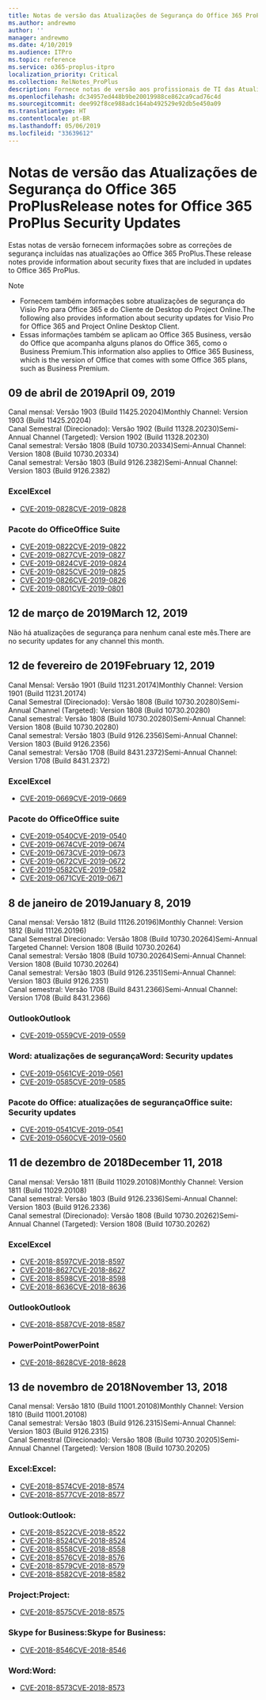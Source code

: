 ```yaml
---
title: Notas de versão das Atualizações de Segurança do Office 365 ProPlus
ms.author: andrewmo
author: ''
manager: andrewmo
ms.date: 4/10/2019
ms.audience: ITPro
ms.topic: reference
ms.service: o365-proplus-itpro
localization_priority: Critical
ms.collection: RelNotes_ProPlus
description: Fornece notas de versão aos profissionais de TI das Atualizações de Segurança do Office 365 ProPlus
ms.openlocfilehash: dc34957ed448b9be20019988ce862ca9cad76c4d
ms.sourcegitcommit: dee992f8ce988adc164ab492529e92db5e450a09
ms.translationtype: HT
ms.contentlocale: pt-BR
ms.lasthandoff: 05/06/2019
ms.locfileid: "33639612"
---
```

# <a name="release-notes-for-office-365-proplus-security-updates"></a><span data-ttu-id="96eee-103">Notas de versão das Atualizações de Segurança do Office 365 ProPlus</span><span class="sxs-lookup"><span data-stu-id="96eee-103">Release notes for Office 365 ProPlus Security Updates</span></span>

<span data-ttu-id="96eee-104">Estas notas de versão fornecem informações sobre as correções de segurança incluídas nas atualizações ao Office 365 ProPlus.</span><span class="sxs-lookup"><span data-stu-id="96eee-104">These release notes provide information about security fixes that are included in updates to Office 365 ProPlus.</span></span>
 
> [!NOTE]
> - <span data-ttu-id="96eee-105">Fornecem também informações sobre atualizações de segurança do Visio Pro para Office 365 e do Cliente de Desktop do Project Online.</span><span class="sxs-lookup"><span data-stu-id="96eee-105">The following also provides information about security updates for Visio Pro for Office 365 and Project Online Desktop Client.</span></span>
> - <span data-ttu-id="96eee-106">Essas informações também se aplicam ao Office 365 Business, versão do Office que acompanha alguns planos do Office 365, como o Business Premium.</span><span class="sxs-lookup"><span data-stu-id="96eee-106">This information also applies to Office 365 Business, which is the version of Office that comes with some Office 365 plans, such as Business Premium.</span></span>

[//]: # (NÃO REMOVA A LINHA ACIMA, ela é usado para o espaçamento)
## <a name="april-09-2019"></a><span data-ttu-id="96eee-108">09 de abril de 2019</span><span class="sxs-lookup"><span data-stu-id="96eee-108">April 09, 2019</span></span>
<span data-ttu-id="96eee-109">Canal mensal: Versão 1903 (Build 11425.20204)</span><span class="sxs-lookup"><span data-stu-id="96eee-109">Monthly Channel: Version 1903 (Build 11425.20204)</span></span>  
<span data-ttu-id="96eee-110">Canal Semestral (Direcionado): Versão 1902 (Build 11328.20230)</span><span class="sxs-lookup"><span data-stu-id="96eee-110">Semi-Annual Channel (Targeted): Version 1902 (Build 11328.20230)</span></span>  
<span data-ttu-id="96eee-111">Canal semestral: Versão 1808 (Build 10730.20334)</span><span class="sxs-lookup"><span data-stu-id="96eee-111">Semi-Annual Channel: Version 1808 (Build 10730.20334)</span></span>  
<span data-ttu-id="96eee-112">Canal semestral: Versão 1803 (Build 9126.2382)</span><span class="sxs-lookup"><span data-stu-id="96eee-112">Semi-Annual Channel: Version 1803 (Build 9126.2382)</span></span>  

### <a name="excel"></a><span data-ttu-id="96eee-113">Excel</span><span class="sxs-lookup"><span data-stu-id="96eee-113">Excel</span></span>

-   [<span data-ttu-id="96eee-114">CVE-2019-0828</span><span class="sxs-lookup"><span data-stu-id="96eee-114">CVE-2019-0828</span></span>](https://portal.msrc.microsoft.com/pt-BR/security-guidance/advisory/CVE-2019-0828)

### <a name="office-suite"></a><span data-ttu-id="96eee-115">Pacote do Office</span><span class="sxs-lookup"><span data-stu-id="96eee-115">Office Suite</span></span>

-   [<span data-ttu-id="96eee-116">CVE-2019-0822</span><span class="sxs-lookup"><span data-stu-id="96eee-116">CVE-2019-0822</span></span>](https://portal.msrc.microsoft.com/pt-BR/security-guidance/advisory/CVE-2019-0822)
-   [<span data-ttu-id="96eee-117">CVE-2019-0827</span><span class="sxs-lookup"><span data-stu-id="96eee-117">CVE-2019-0827</span></span>](https://portal.msrc.microsoft.com/pt-BR/security-guidance/advisory/CVE-2019-0827)
-   [<span data-ttu-id="96eee-118">CVE-2019-0824</span><span class="sxs-lookup"><span data-stu-id="96eee-118">CVE-2019-0824</span></span>](https://portal.msrc.microsoft.com/pt-BR/security-guidance/advisory/CVE-2019-0824)
-   [<span data-ttu-id="96eee-119">CVE-2019-0825</span><span class="sxs-lookup"><span data-stu-id="96eee-119">CVE-2019-0825</span></span>](https://portal.msrc.microsoft.com/pt-BR/security-guidance/advisory/CVE-2019-0825)
-   [<span data-ttu-id="96eee-120">CVE-2019-0826</span><span class="sxs-lookup"><span data-stu-id="96eee-120">CVE-2019-0826</span></span>](https://portal.msrc.microsoft.com/pt-BR/security-guidance/advisory/CVE-2019-0826)
-   [<span data-ttu-id="96eee-121">CVE-2019-0801</span><span class="sxs-lookup"><span data-stu-id="96eee-121">CVE-2019-0801</span></span>](https://portal.msrc.microsoft.com/pt-BR/security-guidance/advisory/CVE-2019-0801)

## <a name="march-12-2019"></a><span data-ttu-id="96eee-122">12 de março de 2019</span><span class="sxs-lookup"><span data-stu-id="96eee-122">March 12, 2019</span></span>
<span data-ttu-id="96eee-123">Não há atualizações de segurança para nenhum canal este mês.</span><span class="sxs-lookup"><span data-stu-id="96eee-123">There are no security updates for any channel this month.</span></span>

## <a name="february-12-2019"></a><span data-ttu-id="96eee-124">12 de fevereiro de 2019</span><span class="sxs-lookup"><span data-stu-id="96eee-124">February 12, 2019</span></span>
<span data-ttu-id="96eee-125">Canal Mensal: Versão 1901 (Build 11231.20174)</span><span class="sxs-lookup"><span data-stu-id="96eee-125">Monthly Channel: Version 1901 (Build 11231.20174)</span></span>  
<span data-ttu-id="96eee-126">Canal Semestral (Direcionado): Versão 1808 (Build 10730.20280)</span><span class="sxs-lookup"><span data-stu-id="96eee-126">Semi-Annual Channel (Targeted): Version 1808 (Build 10730.20280)</span></span>   
<span data-ttu-id="96eee-127">Canal semestral: Versão 1808 (Build 10730.20280)</span><span class="sxs-lookup"><span data-stu-id="96eee-127">Semi-Annual Channel: Version 1808 (Build 10730.20280)</span></span>  
<span data-ttu-id="96eee-128">Canal semestral: Versão 1803 (Build 9126.2356)</span><span class="sxs-lookup"><span data-stu-id="96eee-128">Semi-Annual Channel: Version 1803 (Build 9126.2356)</span></span>  
<span data-ttu-id="96eee-129">Canal semestral: Versão 1708 (Build 8431.2372)</span><span class="sxs-lookup"><span data-stu-id="96eee-129">Semi-Annual Channel: Version 1708 (Build 8431.2372)</span></span>  


### <a name="excel"></a><span data-ttu-id="96eee-130">Excel</span><span class="sxs-lookup"><span data-stu-id="96eee-130">Excel</span></span>

-   [<span data-ttu-id="96eee-131">CVE-2019-0669</span><span class="sxs-lookup"><span data-stu-id="96eee-131">CVE-2019-0669</span></span>](https://portal.msrc.microsoft.com/pt-BR/security-guidance/advisory/CVE-2019-0669)

### <a name="office-suite"></a><span data-ttu-id="96eee-132">Pacote do Office</span><span class="sxs-lookup"><span data-stu-id="96eee-132">Office suite</span></span>

-   [<span data-ttu-id="96eee-133">CVE-2019-0540</span><span class="sxs-lookup"><span data-stu-id="96eee-133">CVE-2019-0540</span></span>](https://portal.msrc.microsoft.com/pt-BR/security-guidance/advisory/CVE-2019-0540)
-   [<span data-ttu-id="96eee-134">CVE-2019-0674</span><span class="sxs-lookup"><span data-stu-id="96eee-134">CVE-2019-0674</span></span>](https://portal.msrc.microsoft.com/pt-BR/security-guidance/advisory/CVE-2019-0674)
-   [<span data-ttu-id="96eee-135">CVE-2019-0673</span><span class="sxs-lookup"><span data-stu-id="96eee-135">CVE-2019-0673</span></span>](https://portal.msrc.microsoft.com/pt-BR/security-guidance/advisory/CVE-2019-0673)
-   [<span data-ttu-id="96eee-136">CVE-2019-0672</span><span class="sxs-lookup"><span data-stu-id="96eee-136">CVE-2019-0672</span></span>](https://portal.msrc.microsoft.com/pt-BR/security-guidance/advisory/CVE-2019-0672)
-   [<span data-ttu-id="96eee-137">CVE-2019-0582</span><span class="sxs-lookup"><span data-stu-id="96eee-137">CVE-2019-0582</span></span>](https://portal.msrc.microsoft.com/pt-BR/security-guidance/advisory/CVE-2019-0582)
-   [<span data-ttu-id="96eee-138">CVE-2019-0671</span><span class="sxs-lookup"><span data-stu-id="96eee-138">CVE-2019-0671</span></span>](https://portal.msrc.microsoft.com/pt-BR/security-guidance/advisory/CVE-2019-0671)

## <a name="january-8-2019"></a><span data-ttu-id="96eee-139">8 de janeiro de 2019</span><span class="sxs-lookup"><span data-stu-id="96eee-139">January 8, 2019</span></span>

<span data-ttu-id="96eee-140">Canal mensal: Versão 1812 (Build 11126.20196)</span><span class="sxs-lookup"><span data-stu-id="96eee-140">Monthly Channel: Version 1812 (Build 11126.20196)</span></span>  
<span data-ttu-id="96eee-141">Canal Semestral Direcionado: Versão 1808 (Build 10730.20264)</span><span class="sxs-lookup"><span data-stu-id="96eee-141">Semi-Annual Targeted Channel: Version 1808 (Build 10730.20264)</span></span>  
<span data-ttu-id="96eee-142">Canal semestral: Versão 1808 (Build 10730.20264)</span><span class="sxs-lookup"><span data-stu-id="96eee-142">Semi-Annual Channel: Version 1808 (Build 10730.20264)</span></span>  
<span data-ttu-id="96eee-143">Canal semestral: Versão 1803 (Build 9126.2351)</span><span class="sxs-lookup"><span data-stu-id="96eee-143">Semi-Annual Channel: Version 1803 (Build 9126.2351)</span></span>  
<span data-ttu-id="96eee-144">Canal semestral: Versão 1708 (Build 8431.2366)</span><span class="sxs-lookup"><span data-stu-id="96eee-144">Semi-Annual Channel: Version 1708 (Build 8431.2366)</span></span>  


### <a name="outlook"></a><span data-ttu-id="96eee-145">Outlook</span><span class="sxs-lookup"><span data-stu-id="96eee-145">Outlook</span></span>
-   [<span data-ttu-id="96eee-146">CVE-2019-0559</span><span class="sxs-lookup"><span data-stu-id="96eee-146">CVE-2019-0559</span></span>](https://portal.msrc.microsoft.com/pt-BR/security-guidance/advisory/CVE-2019-0559)

### <a name="word-security-updates"></a><span data-ttu-id="96eee-147">Word: atualizações de segurança</span><span class="sxs-lookup"><span data-stu-id="96eee-147">Word: Security updates</span></span> 
-   [<span data-ttu-id="96eee-148">CVE-2019-0561</span><span class="sxs-lookup"><span data-stu-id="96eee-148">CVE-2019-0561</span></span>](https://portal.msrc.microsoft.com/pt-BR/security-guidance/advisory/CVE-2019-0561)
-   [<span data-ttu-id="96eee-149">CVE-2019-0585</span><span class="sxs-lookup"><span data-stu-id="96eee-149">CVE-2019-0585</span></span>](https://portal.msrc.microsoft.com/pt-BR/security-guidance/advisory/CVE-2019-0585) 
 
### <a name="office-suite-security-updates"></a><span data-ttu-id="96eee-150">Pacote do Office: atualizações de segurança</span><span class="sxs-lookup"><span data-stu-id="96eee-150">Office suite: Security updates</span></span> 
-   [<span data-ttu-id="96eee-151">CVE-2019-0541</span><span class="sxs-lookup"><span data-stu-id="96eee-151">CVE-2019-0541</span></span>](https://portal.msrc.microsoft.com/pt-BR/security-guidance/advisory/CVE-2019-0541)
-   [<span data-ttu-id="96eee-152">CVE-2019-0560</span><span class="sxs-lookup"><span data-stu-id="96eee-152">CVE-2019-0560</span></span>](https://portal.msrc.microsoft.com/pt-BR/security-guidance/advisory/CVE-2019-0560)

## <a name="december-11-2018"></a><span data-ttu-id="96eee-153">11 de dezembro de 2018</span><span class="sxs-lookup"><span data-stu-id="96eee-153">December 11, 2018</span></span>
<span data-ttu-id="96eee-154">Canal mensal: Versão 1811 (Build 11029.20108)</span><span class="sxs-lookup"><span data-stu-id="96eee-154">Monthly Channel: Version 1811 (Build 11029.20108)</span></span>  
<span data-ttu-id="96eee-155">Canal semestral: Versão 1803 (Build 9126.2336)</span><span class="sxs-lookup"><span data-stu-id="96eee-155">Semi-Annual Channel: Version 1803 (Build 9126.2336)</span></span>  
<span data-ttu-id="96eee-156">Canal semestral (Direcionado): Versão 1808 (Build 10730.20262)</span><span class="sxs-lookup"><span data-stu-id="96eee-156">Semi-Annual Channel (Targeted): Version 1808 (Build 10730.20262)</span></span>  

### <a name="excel"></a><span data-ttu-id="96eee-157">Excel</span><span class="sxs-lookup"><span data-stu-id="96eee-157">Excel</span></span>

-   [<span data-ttu-id="96eee-158">CVE-2018-8597</span><span class="sxs-lookup"><span data-stu-id="96eee-158">CVE-2018-8597</span></span>](https://portal.msrc.microsoft.com/pt-BR/security-guidance/advisory/CVE-2018-8597)
-   [<span data-ttu-id="96eee-159">CVE-2018-8627</span><span class="sxs-lookup"><span data-stu-id="96eee-159">CVE-2018-8627</span></span>](https://portal.msrc.microsoft.com/pt-BR/security-guidance/advisory/CVE-2018-8627)
-   [<span data-ttu-id="96eee-160">CVE-2018-8598</span><span class="sxs-lookup"><span data-stu-id="96eee-160">CVE-2018-8598</span></span>](https://portal.msrc.microsoft.com/pt-BR/security-guidance/advisory/CVE-2018-8598)
-   [<span data-ttu-id="96eee-161">CVE-2018-8636</span><span class="sxs-lookup"><span data-stu-id="96eee-161">CVE-2018-8636</span></span>](https://portal.msrc.microsoft.com/pt-BR/security-guidance/advisory/CVE-2018-8636)

### <a name="outlook"></a><span data-ttu-id="96eee-162">Outlook</span><span class="sxs-lookup"><span data-stu-id="96eee-162">Outlook</span></span>

-   [<span data-ttu-id="96eee-163">CVE-2018-8587</span><span class="sxs-lookup"><span data-stu-id="96eee-163">CVE-2018-8587</span></span>](https://portal.msrc.microsoft.com/pt-BR/security-guidance/advisory/CVE-2018-8587)

### <a name="powerpoint"></a><span data-ttu-id="96eee-164">PowerPoint</span><span class="sxs-lookup"><span data-stu-id="96eee-164">PowerPoint</span></span>

-   [<span data-ttu-id="96eee-165">CVE-2018-8628</span><span class="sxs-lookup"><span data-stu-id="96eee-165">CVE-2018-8628</span></span>](https://portal.msrc.microsoft.com/pt-BR/security-guidance/advisory/CVE-2018-8628)

## <a name="november-13-2018"></a><span data-ttu-id="96eee-166">13 de novembro de 2018</span><span class="sxs-lookup"><span data-stu-id="96eee-166">November 13, 2018</span></span>
<span data-ttu-id="96eee-167">Canal mensal: Versão 1810 (Build 11001.20108)</span><span class="sxs-lookup"><span data-stu-id="96eee-167">Monthly Channel: Version 1810 (Build 11001.20108)</span></span>  
<span data-ttu-id="96eee-168">Canal semestral: Versão 1803 (Build 9126.2315)</span><span class="sxs-lookup"><span data-stu-id="96eee-168">Semi-Annual Channel: Version 1803 (Build 9126.2315)</span></span>  
<span data-ttu-id="96eee-169">Canal Semestral (Direcionado): Versão 1808 (Build 10730.20205)</span><span class="sxs-lookup"><span data-stu-id="96eee-169">Semi-Annual Channel (Targeted): Version 1808 (Build 10730.20205)</span></span>  

### <a name="excel"></a><span data-ttu-id="96eee-170">Excel:</span><span class="sxs-lookup"><span data-stu-id="96eee-170">Excel:</span></span>

-   [<span data-ttu-id="96eee-171">CVE-2018-8574</span><span class="sxs-lookup"><span data-stu-id="96eee-171">CVE-2018-8574</span></span>](https://portal.msrc.microsoft.com/pt-BR/security-guidance/advisory/CVE-2018-8574)
-   [<span data-ttu-id="96eee-172">CVE-2018-8577</span><span class="sxs-lookup"><span data-stu-id="96eee-172">CVE-2018-8577</span></span>](https://portal.msrc.microsoft.com/pt-BR/security-guidance/advisory/CVE-2018-8577)

### <a name="outlook"></a><span data-ttu-id="96eee-173">Outlook:</span><span class="sxs-lookup"><span data-stu-id="96eee-173">Outlook:</span></span>

-   [<span data-ttu-id="96eee-174">CVE-2018-8522</span><span class="sxs-lookup"><span data-stu-id="96eee-174">CVE-2018-8522</span></span>](https://portal.msrc.microsoft.com/pt-BR/security-guidance/advisory/CVE-2018-8522)
-   [<span data-ttu-id="96eee-175">CVE-2018-8524</span><span class="sxs-lookup"><span data-stu-id="96eee-175">CVE-2018-8524</span></span>](https://portal.msrc.microsoft.com/pt-BR/security-guidance/advisory/CVE-2018-8524)
-   [<span data-ttu-id="96eee-176">CVE-2018-8558</span><span class="sxs-lookup"><span data-stu-id="96eee-176">CVE-2018-8558</span></span>](https://portal.msrc.microsoft.com/pt-BR/security-guidance/advisory/CVE-2018-8558)
-   [<span data-ttu-id="96eee-177">CVE-2018-8576</span><span class="sxs-lookup"><span data-stu-id="96eee-177">CVE-2018-8576</span></span>](https://portal.msrc.microsoft.com/pt-BR/security-guidance/advisory/CVE-2018-8576)
-   [<span data-ttu-id="96eee-178">CVE-2018-8579</span><span class="sxs-lookup"><span data-stu-id="96eee-178">CVE-2018-8579</span></span>](https://portal.msrc.microsoft.com/pt-BR/security-guidance/advisory/CVE-2018-8579)
-   [<span data-ttu-id="96eee-179">CVE-2018-8582</span><span class="sxs-lookup"><span data-stu-id="96eee-179">CVE-2018-8582</span></span>](https://portal.msrc.microsoft.com/pt-BR/security-guidance/advisory/CVE-2018-8582)

### <a name="project"></a><span data-ttu-id="96eee-180">Project:</span><span class="sxs-lookup"><span data-stu-id="96eee-180">Project:</span></span>

-   [<span data-ttu-id="96eee-181">CVE-2018-8575</span><span class="sxs-lookup"><span data-stu-id="96eee-181">CVE-2018-8575</span></span>](https://portal.msrc.microsoft.com/pt-BR/security-guidance/advisory/CVE-2018-8575)

### <a name="skype-for-business"></a><span data-ttu-id="96eee-182">Skype for Business:</span><span class="sxs-lookup"><span data-stu-id="96eee-182">Skype for Business:</span></span>

-   [<span data-ttu-id="96eee-183">CVE-2018-8546</span><span class="sxs-lookup"><span data-stu-id="96eee-183">CVE-2018-8546</span></span>](https://portal.msrc.microsoft.com/pt-BR/security-guidance/advisory/CVE-2018-8546)

### <a name="word"></a><span data-ttu-id="96eee-184">Word:</span><span class="sxs-lookup"><span data-stu-id="96eee-184">Word:</span></span>

-   [<span data-ttu-id="96eee-185">CVE-2018-8573</span><span class="sxs-lookup"><span data-stu-id="96eee-185">CVE-2018-8573</span></span>](https://portal.msrc.microsoft.com/pt-BR/security-guidance/advisory/CVE-2018-8573)
